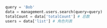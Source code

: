 ```python
query = 'Bob'
data = management.users.search(query=query)
totalCount = data['totalCount'] # 总数
users = data['list'] # 角色列表
```

```csharp
```
